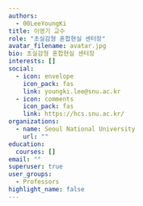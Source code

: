 ```yaml
---
authors:
  - 00LeeYoungKi
title: 이영기 교수
role: "초실감형 혼합현실 센터장"
avatar_filename: avatar.jpg
bio: 초실감형 혼합현실 센터장
interests: []
social:
  - icon: envelope
    icon_pack: fas
    link: youngki.lee@snu.ac.kr
  - icon: comments
    icon_pack: fas
    link: https://hcs.snu.ac.kr/
organizations:
  - name: Seoul National University
    url: ""
education:
  courses: []
email: ""
superuser: true
user_groups:
  - Professors
highlight_name: false
---
```

